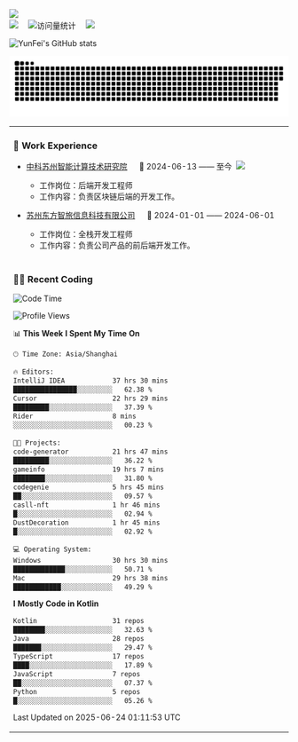   <!-- dynamic typing effect 动态打字效果 -->
  <div>
    <a href="http://yunfei.plus">
      <img src="https://readme-typing-svg.demolab.com?font=Fira+Code&pause=1000&width=435&lines=console.log(%22Hello%2C%20World%22);祝您今天愉快!&center=true&size=27" />
    </a>
  </div>

  <div>
    <a href="http://yunfei.plus/"><img src="https://img.shields.io/badge/Website-博客-8c36db" /></a>&emsp;
    <!-- visitor -->
    <img src="https://komarev.com/ghpvc/?username=yunfeidog&label=Views&color=orange&style=flat" alt="访问量统计" />&emsp;
    <!-- wakatime -->    
    <a href="https://wakatime.com/@yunfeidog"><img src="https://wakatime.com/badge/user/42d0678c-368b-448b-9a77-5d21c5b55352.svg" /></a>
  </div>

![YunFei's GitHub stats](https://github-readme-stats.vercel.app/api?username=yunfeidog)

![snake](./dist/github-contribution-grid-snake.svg)


<table>

<tr><td>

### 🏢 Work Experience

<img align="right" width="88" src="https://cdn.jsdelivr.net/gh/yunfeidog/yunfeidog/assets/images/yuanze.png" />

- [中科苏州智能计算技术研究院](http://iict.ac.cn/sy) &emsp; 📌 2024-06-13 —— 至今

    - 工作岗位：后端开发工程师
    - 工作内容：负责区块链后端的开发工作。

- [苏州东方智旅信息科技有限公司](http://www.leyoobao.com/) &emsp; 📌 2024-01-01 —— 2024-06-01

    - 工作岗位：全栈开发工程师
    - 工作内容：负责公司产品的前后端开发工作。

</td></tr>

<tr><td>

### 👩‍💻 Recent Coding

<!--START_SECTION:waka-->
![Code Time](http://img.shields.io/badge/Code%20Time-3%2C251%20hrs%2010%20mins-blue)

![Profile Views](http://img.shields.io/badge/Profile%20Views-2-blue)

📊 **This Week I Spent My Time On** 

```text
🕑︎ Time Zone: Asia/Shanghai

🔥 Editors: 
IntelliJ IDEA            37 hrs 30 mins      ████████████████░░░░░░░░░   62.38 % 
Cursor                   22 hrs 29 mins      █████████░░░░░░░░░░░░░░░░   37.39 % 
Rider                    8 mins              ░░░░░░░░░░░░░░░░░░░░░░░░░   00.23 % 

🐱‍💻 Projects: 
code-generator           21 hrs 47 mins      █████████░░░░░░░░░░░░░░░░   36.22 % 
gameinfo                 19 hrs 7 mins       ████████░░░░░░░░░░░░░░░░░   31.80 % 
codegenie                5 hrs 45 mins       ██░░░░░░░░░░░░░░░░░░░░░░░   09.57 % 
casll-nft                1 hr 46 mins        █░░░░░░░░░░░░░░░░░░░░░░░░   02.94 % 
DustDecoration           1 hr 45 mins        █░░░░░░░░░░░░░░░░░░░░░░░░   02.92 % 

💻 Operating System: 
Windows                  30 hrs 30 mins      █████████████░░░░░░░░░░░░   50.71 % 
Mac                      29 hrs 38 mins      ████████████░░░░░░░░░░░░░   49.29 % 
```

**I Mostly Code in Kotlin** 

```text
Kotlin                   31 repos            ████████░░░░░░░░░░░░░░░░░   32.63 % 
Java                     28 repos            ███████░░░░░░░░░░░░░░░░░░   29.47 % 
TypeScript               17 repos            ████░░░░░░░░░░░░░░░░░░░░░   17.89 % 
JavaScript               7 repos             ██░░░░░░░░░░░░░░░░░░░░░░░   07.37 % 
Python                   5 repos             █░░░░░░░░░░░░░░░░░░░░░░░░   05.26 % 
```




 Last Updated on 2025-06-24 01:11:53 UTC
<!--END_SECTION:waka-->

</td></tr>
<table>
